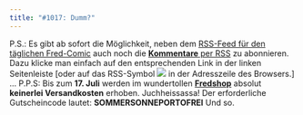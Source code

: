 ```yaml
---
title: "#1017: Dumm?"
---
```


P.S.:
Es gibt ab sofort die Möglichkeit, neben dem <a href="http://www.fonflatter.de/feed/">RSS-Feed für den täglichen Fred-Comic</a> auch noch die <a href="http://www.fonflatter.de/comments/feed/"><strong>Kommentare</strong> per RSS</a> zu abonnieren. Dazu klicke man einfach auf den entsprechenden Link in der linken Seitenleiste [oder auf das RSS-Symbol <img src="http://www.fonflatter.de/wp-content/themes/fonflatter/images/rss.png"> in der Adresszeile des Browsers.] ...
P.P.S:
Bis zum <strong>17. Juli</strong> werden im wundertollen <a href="http://fredshop.spreadshirt.net/"><strong>Fredshop</strong></a> absolut <strong>keinerlei Versandkosten</strong> erhoben. Juchheissassa!
Der erforderliche Gutscheincode lautet:
<strong>SOMMERSONNEPORTOFREI</strong>
Und so.
